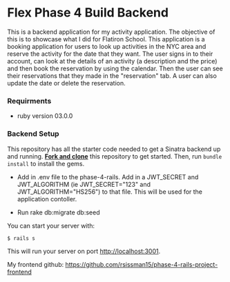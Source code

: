 
# Flex Phase 4 Build Backend
This is a backend application for my activity application. The objective of this is to showcase what I did for Flatiron School. This application is a booking application for users to look up activities in the NYC area and reserve the activity for the date that they want. The user signs in to their account, can look at the details of an activity (a description and the price) and then book the reservation by using the calendar. Then the user can see their reservations that they made in the "reservation" tab. A user can also update the date or delete the reservation. 

### Requirments
* ruby version 03.0.0


### Backend Setup

This repository has all the starter code needed to get a Sinatra backend up and
running. [**Fork and clone**][fork link] this repository to get started. Then, run
`bundle install` to install the gems.

[fork link]: https://github.com/rsissman15/phase-4-rails-project

* Add in .env file to the phase-4-rails. Add in a JWT_SECRET and JWT_ALGORITHM (ie JWT_SECRET="123" and JWT_ALGORITHM="HS256") to that file. This will be used for the application contoller.

* Run rake db:migrate db:seed



You can start your server with:

```console
$ rails s
```

This will run your server on port
[http://localhost:3001](http://localhost:3001).

My frontend github: https://github.com/rsissman15/phase-4-rails-project-frontend


